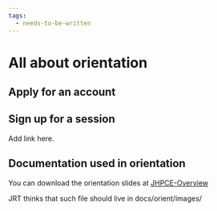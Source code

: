 ```yaml
---
tags:
  - needs-to-be-written
---
```

# All about orientation

## Apply for an account

## Sign up for a session
Add link here.

## Documentation used in orientation
You can download the orientation slides at [JHPCE-Overview](../orient/images/latest-orient.pdf)

JRT thinks that such file should live in docs/orient/images/




